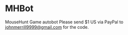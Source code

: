 # MHBot
MouseHunt Game autobot
Please send $1 US via PayPal to johnmerrill9999@gmail.com for the code.
